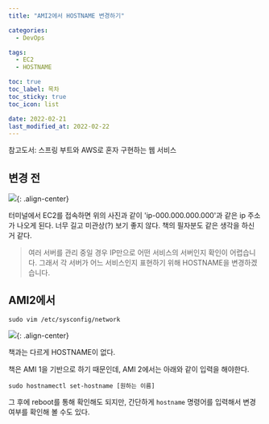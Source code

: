 ```yaml
---
title: "AMI2에서 HOSTNAME 변경하기"

categories:
  - DevOps

tags:
  - EC2
  - HOSTNAME

toc: true
toc_label: 목차
toc_sticky: true
toc_icon: list

date: 2022-02-21
last_modified_at: 2022-02-22
---
```


참고도서: 스프링 부트와 AWS로 혼자 구현하는 웹 서비스

## 변경 전

![](https://images.velog.io/images/beatoncheeze/post/089f74cd-965d-4e69-81b4-a299f8a17d0e/image.png){: .align-center}

터미널에서 EC2를 접속하면 위의 사진과 같이 'ip-000.000.000.000'과 같은 ip 주소가 나오게 된다. 너무 길고 미관상(?) 보기 좋지 않다. 책의 필자분도 같은 생각을 하신 거 같다.

> 여러 서버를 관리 중일 경우 IP만으로 어떤 서비스의 서버인지 확인이 어렵습니다.
> 그래서 각 서버가 어느 서비스인지 표현하기 위해 HOSTNAME을 변경하겠습니다.

## AMI2에서

```
sudo vim /etc/sysconfig/network
```

![](https://images.velog.io/images/beatoncheeze/post/52da4aa1-f9d8-4942-81b9-0ffbefa1dc59/image.png){: .align-center}

책과는 다르게 HOSTNAME이 없다.

책은 AMI 1을 기반으로 하기 때문인데, AMI 2에서는 아래와 같이 입력을 해야한다.

```
sudo hostnamectl set-hostname [원하는 이름]
```

그 후에 reboot를 통해 확인해도 되지만, 간단하게 `hostname` 명령어를 입력해서 변경 여부를 확인해 볼 수도 있다.
